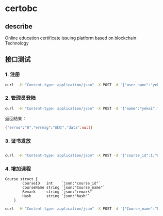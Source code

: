 # certobc

## describe
Online education certificate issuing platform based on blockchain Technology

## 接口测试

### 1. 注册


```sh
curl  -H "Content-type: application/json" -X POST -d '{"user_name":"yekai","age":30, "sex":"man", "remark":"神人"}' "http://localhost:8080/register"
```

### 2. 管理员登陆 

```sh
curl  -H "Content-type: application/json" -X POST -d '{"name":"yekai","password":"123"}' "http://localhost:8080/login"
```
返回结果：
```sh
{"errno":"0","errmsg":"成功","data":null}
```



### 3. 证书发放

```sh

```

```sh
curl  -H "Content-type: application/json" -X POST -d '{"course_id":1,"user_id":1,"start_date":"2020-02-20","end_date":"2020-03-31"}' "http://localhost:8080/issue"
```



### 4. 增加课程



```
Course struct {
		CourseID   int    `json:"course_id"`
		CourseName string `json:"Course_name"`
		Remark     string `json:"remark"`
		Hash       string `json:"hash"`
	}
```

```sh
curl  -H "Content-type: application/json" -X POST -d '{"Course_name":"区块链应用工程师","remark":"oh my god，买它！"}' "http://localhost:8080/course"
```

